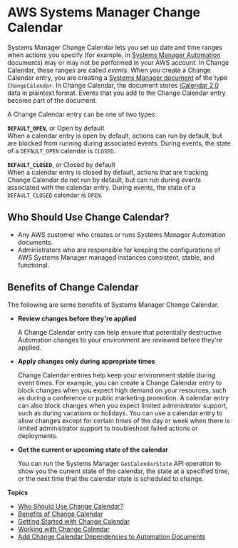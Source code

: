 # AWS Systems Manager Change Calendar<a name="systems-manager-change-calendar"></a>

Systems Manager Change Calendar lets you set up date and time ranges when actions you specify \(for example, in [Systems Manager Automation](systems-manager-automation.md) documents\) may or may not be performed in your AWS account\. In Change Calendar, these ranges are called *events*\. When you create a Change Calendar entry, you are creating a [Systems Manager document](sysman-ssm-docs.md) of the type `ChangeCalendar`\. In Change Calendar, the document stores [iCalendar 2\.0](https://icalendar.org/) data in plaintext format\. Events that you add to the Change Calendar entry become part of the document\.

A Change Calendar entry can be one of two types:

**`DEFAULT_OPEN`**, or Open by default  
When a calendar entry is open by default, actions can run by default, but are blocked from running during associated events\. During events, the state of a `DEFAULT_OPEN` calendar is `CLOSED`\.

**`DEFAULT_CLOSED`**, or Closed by default  
When a calendar entry is closed by default, actions that are tracking Change Calendar do not run by default, but can run during events associated with the calendar entry\. During events, the state of a `DEFAULT_CLOSED` calendar is `OPEN`\.

## Who Should Use Change Calendar?<a name="systems-manager-change-calendar-who"></a>
+ Any AWS customer who creates or runs Systems Manager Automation documents\.
+ Administrators who are responsible for keeping the configurations of AWS Systems Manager managed instances consistent, stable, and functional\.

## Benefits of Change Calendar<a name="systems-manager-change-calendar-benefits"></a>

The following are some benefits of Systems Manager Change Calendar\.
+ **Review changes before they're applied**

  A Change Calendar entry can help ensure that potentially destructive Automation changes to your environment are reviewed before they're applied\.
+ **Apply changes only during appropriate times**

  Change Calendar entries help keep your environment stable during event times\. For example, you can create a Change Calendar entry to block changes when you expect high demand on your resources, such as during a conference or public marketing promotion\. A calendar entry can also block changes when you expect limited administrator support, such as during vacations or holidays\. You can use a calendar entry to allow changes except for certain times of the day or week when there is limited administrator support to troubleshoot failed actions or deployments\.
+ **Get the current or upcoming state of the calendar**

  You can run the Systems Manager `GetCalendarState` API operation to show you the current state of the calendar, the state at a specified time, or the next time that the calendar state is scheduled to change\.

**Topics**
+ [Who Should Use Change Calendar?](#systems-manager-change-calendar-who)
+ [Benefits of Change Calendar](#systems-manager-change-calendar-benefits)
+ [Getting Started with Change Calendar](systems-manager-change-calendar-prereqs.md)
+ [Working with Change Calendar](systems-manager-change-calendar-working.md)
+ [Add Change Calendar Dependencies to Automation Documents](systems-manager-change-calendar-automations.md)
